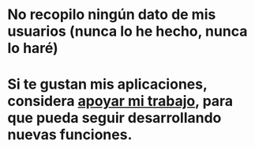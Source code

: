 #  No recopilo ningún dato de mis usuarios (nunca lo he hecho, nunca lo haré)
# Si te gustan mis aplicaciones, considera [apoyar mi trabajo](https://patreon.com/lucasexequielditomase?utm_medium=unknown&utm_source=join_link&utm_campaign=creatorshare_creator&utm_content=copyLink), para que pueda seguir desarrollando nuevas funciones.
